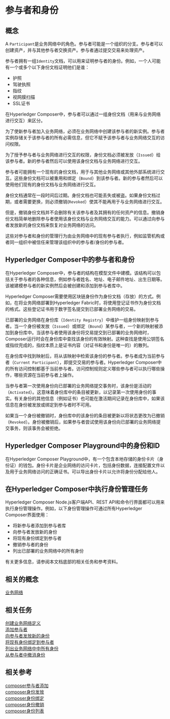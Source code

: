 # 参与者和身份

## 概念

A `Participant`是业务网络中的角色。参与者可能是一个组织的分支。参与者可以创建资产，并与其他参与者交换资产。参与者通过提交交易来处理资产。

参与者拥有一组`Identity`文档，可以用来证明参与者的身份。例如，一个人可能有一个或多个以下身份文档证明他们是谁：

- 护照
- 驾驶执照
- 指纹
- 视网膜扫描
- SSL证书

在Hyperledger Composer中，参与者可以通过一组身份文档（用来与业务网络进行交互）来区分。

为了使新参与者加入业务网络，必须在业务网络中创建该参与者的新实例。参与者实例存储关于该参与者的所有必需信息，但它不赋予该参与者与业务网络交互的访问权限。

为了授予参与者与业务网络进行交互的权限，身份文档必须被发放（`Issued`）给该参与者。新的参与者然后可以使用该身份文档与业务网络进行交互。

参与者可能拥有一个现有的身份文档，用于与其他业务网络或其他外部系统进行交互。这些身份文档可以被重用和绑定（`Bound`）到该参与者。新的参与者然后可以使用他们现有的身份文档与业务网络进行交互。

身份文档通常在一段时间后过期。身份文档也可能丢失或被盗。如果身份文档过期，或者需要更换，则必须撤销(`Revoked`）使其不能再用于与业务网络进行交互。

但是，撤销身份文档并不会删除有关该参与者及其拥有的任何资产的信息。撤销身份文档简单地删除参与者使用该身份文档与业务网络交互的能力。可以通过向参与者发放新的身份文档来恢复对业务网络的访问。

这些对参与者和身份的管理行为由业务网络中的现有参与者执行，例如监管机构或者同一组织中被信任来管理该组织中的参与者/身份的参与者。

## Hyperledger Composer中的参与者和身份

在Hyperledger Composer中，参与者的结构在模型文件中建模。该结构可以包括关于参与者的各种信息，例如参与者姓名、地址、电子邮件地址、出生日期等。该被建模参与者的新实例然后会被创建和添加到参与者库中。

Hyperledger Composer需要使用区块链身份作为身份文档（存放）的方式。例如，在将业务网络部署到Hyperledger Fabric时，将使用登记证书作为身份文档的格式。这些登记证书用于数字签名提交到已部署业务网络的交易。

已部署的业务网络在身份库（`Identity Registry`）中维护一组身份映射到参与者。当一个身份被发放（`Issued`）或绑定（`Bound`）某参与者，一个新的映射被添加到身份库中。当该参与者使用该身份将交易提交到已部署的业务网络时，Composer运行时会在身份库中查找该身份的有效映射。这种查找是使用公钥签名或指纹完成的，指纹本质上是证书内容（对证书和身份是唯一的）的散列。

在身份库中找到映射后，将从该映射中检索该身份的参与者。参与者成为当前参与者（`Current Participant`），即提交交易的参与者。Hyperledger Composer中的所有访问控制都基于当前参与者。访问控制规则定义哪些参与者可以执行哪些操作，哪些资源在当前参与者上操作。

当参与者第一次使用身份向已部署的业务网络提交事务时，该身份是活动的（`Activated`）。这意味着身份库中的条目被更新，以记录第一次使用身份的事实。有关身份的其他信息（例如证书）也可能在激活期间记录在身份库中，如果该信息在身份被发放或绑定到参与者时不可用。

如果当一个身份被撤销时，身份库中的该身份的条目被更新以将状态更改为已撤销（`Revoked`）。身份被撤销后，如果参与者尝试使用该身份向已部署的业务网络提交事务，则该事务会被拒绝。

## Hyperledger Composer Playground中的身份和ID

在Hyperledger Composer Playground中，有一个包含本地存储的身份卡片（身份证）的钱包。身份卡片是企业网络的访问卡片，包括身份数据，连接配置文件以及用于业务网络访问的正确证书。可以导出身份卡片以允许将身份分配给他人。

## 在Hyperledger Composer中执行身份管理任务

Hyperledger Composer Node.js客户端API、REST API和命令行界面都可以用来执行身份管理操作。例如，以下身份管理操作可通过所有Hyperledger Composer界面使用：

- 将新参与者添加到参与者库
- 向参与者发放新的身份
- 将现有身份绑定到参与者
- 撤销参与者的身份
- 列出已部署的业务网络中的所有身份

有关更多信息，请参阅本文档底部的相关任务和参考资料。

## 相关的概念

[业务网络](https://hyperledger.github.io/composer/stable/business-network/business-network-index.html)

## 相关任务

[创建业务网络定义](business-network_bnd-create.md)  
[添加参与者](managing_participant-add.md)  
[向参与者发放新的身份](managing_identity-issue.md)  
[将现有身份绑定到参与者](managing_identity-bind.md)  
[列出业务网络中中所有身份](managing_identity-list.md)  
[从参与者中撤消身份](managing_identity-revoke.md)  

## 相关参考

[composer参与者添加](https://hyperledger.github.io/composer/stable/reference/composer.participant.add.html)  
[composer身份发放](https://hyperledger.github.io/composer/stable/reference/composer.identity.issue.html)  
[composer身份绑定](https://hyperledger.github.io/composer/stable/reference/composer.identity.bind.html)  
[composer身份撤销](https://hyperledger.github.io/composer/stable/reference/composer.identity.revoke.html)  
[composer身份列表](https://hyperledger.github.io/composer/stable/reference/composer.identity.list.html)  
 
